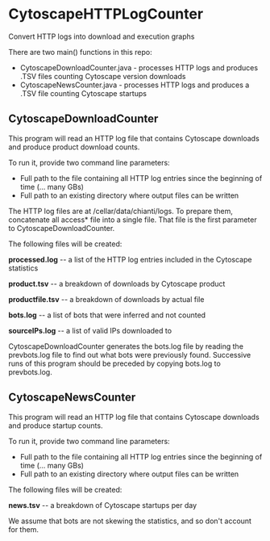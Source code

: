 # CytoscapeHTTPLogCounter
Convert HTTP logs into download and execution graphs

There are two main() functions in this repo: 

- CytoscapeDownloadCounter.java - processes HTTP logs and produces .TSV files counting Cytoscape version downloads
- CytoscapeNewsCounter.java - processes HTTP logs and produces a .TSV file counting Cytoscape startups

## CytoscapeDownloadCounter

This program will read an HTTP log file that contains Cytoscape downloads and produce product download counts.

To run it, provide two command line parameters:

- Full path to the file containing all HTTP log entries since the beginning of time (... many GBs)
- Full path to an existing directory where output files can be written

The HTTP log files are at /cellar/data/chianti/logs. To prepare them, concatenate all access* file into a 
single file. That file is the first parameter to CytoscapeDownloadCounter.

The following files will be created:
     
**processed.log** -- a list of the HTTP log entries included in the Cytoscape statistics

**product.tsv** -- a breakdown of downloads by Cytoscape product

**productfile.tsv** -- a breakdown of downloads by actual file

**bots.log** -- a list of bots that were inferred and not counted

**sourceIPs.log** -- a list of valid IPs downloaded to

CytoscapeDownloadCounter generates the bots.log file by reading the prevbots.log file to find out what 
bots were previously found. Successive runs of this program should be preceded by copying bots.log to 
prevbots.log.

## CytoscapeNewsCounter

This program will read an HTTP log file that contains Cytoscape downloads and produce startup counts.

To run it, provide two command line parameters:

- Full path to the file containing all HTTP log entries since the beginning of time (... many GBs)
- Full path to an existing directory where output files can be written

The following files will be created:

**news.tsv** -- a breakdown of Cytoscape startups per day

We assume that bots are not skewing the statistics, and so don't account for them.



